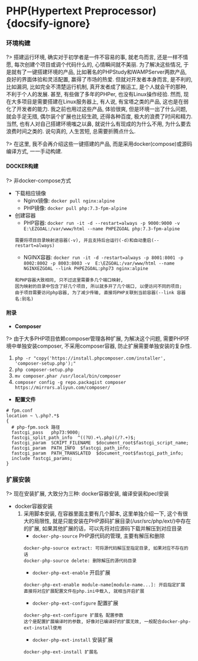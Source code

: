 # PHP(Hypertext Preprocessor) {docsify-ignore}

### 环境构建
?> 搭建运行环境, 确实对于初学者是一件不容易的事, 就老鸟而言, 还是一样不情愿, 每次创建个项目或调个代码什么的, 心情瞬间就不美丽. 为了解决这些情况, 于是就有了一键搭建环境的产品, 比如著名的PHPStudy和WAMPServer两款产品, 良好的界面体验和灵活配置, 赢得了市场的热爱. 但就对开发者本身而言, 是不利的, 比如漏洞, 比如完全不清楚运行机制, 真开发者成了搬运工, 是个人就会干的那种, 不利于个人的发展. 甚至, 有些做了多年的PHPer, 也没有Linux操作经验. 然而, 现在大多项目是需要搭建在Linux服务器上, 有人说, 有宝塔之类的产品, 这也是在弱化了开发者的能力. 我之前也用过这些产品, 体验很爽, 但是环境一出了什么问题, 就会手足无措, 偶尔装个扩展也比较生疏, 还得各种百度, 极大的浪费了时间和精力. 
当然, 也有人对自己搭建环境嗤之以鼻, 就说什么有现成的为什么不用, 为什么要去浪费时间之类的. 说句真的, 人生苦短, 总需要折腾点什么.

?> 在这里, 我不会再介绍这些一键搭建的产品, 而是采用docker(compose)或源码编译方式, 一一手动构建.

#### DOCKER构建
?> 非docker-compose方式

* 下载相应镜像
   * Nginx镜像: `docker pull nginx:alpine`
   * PHP镜像: `docker pull php:7.3-fpm-alpine`
* 创建容器
   * PHP容器: `docker run -it -d --restart=always -p 9000:9000 -v E:\EZGOAL:/var/www/html --name PHPEZGOAL php:7.3-fpm-alpine`
   ```
   需要将项目目录映射进容器(-v), 并且支持后台运行(-d)和自动重启(--restart=always) 
   ```
   * NGINX容器: `docker run -it -d -restart=always -p 8001:8001 -p 8002:8002 -p 8003:8003 -v  E:\EZGOAL:/var/www/html --name NGINXEZGOAL --link PHPEZGOAL:php73 nginx:alpine`
   ```
   和PHP容器大致相同, 只不过这里需要多几个端口映射, 
   因为映射的目录中包含了好几个项目, 所以就多开了几个端口, 以便访问不同的项目;
   由于项目需要访问php容器, 为了减少传输, 直接将PHP关联到当前容器(--link 容器名:别名)
   ```

#### 附录
* **Composer**

?> 由于大多PHP项目依赖composer管理各种扩展, 为解决这个问题, 需要PHP环境中单独安装composer, 不采用composer容器, 防止扩展需要单独安装的复杂性.

   1. `php -r "copy('https://install.phpcomposer.com/installer', 'composer-setup.php');"`
   2. `php composer-setup.php`
   3. `mv composer.phar /usr/local/bin/composer`
   4. `composer config -g repo.packagist composer https://mirrors.aliyun.com/composer/`

* **配置文件**
```
# fpm.conf
location ~ \.php?.*$
{
  # php-fpm.sock 路径
  fastcgi_pass   php73:9000;
  fastcgi_split_path_info  ^((?U).+\.php)(/?.+)$;
  fastcgi_param  SCRIPT_FILENAME  $document_root$fastcgi_script_name;
  fastcgi_param  PATH_INFO  $fastcgi_path_info;
  fastcgi_param  PATH_TRANSLATED  $document_root$fastcgi_path_info;
  include fastcgi_params;
}
```

### 扩展安装

?> 现在安装扩展, 大致分为三种: docker容器安装, 编译安装和pecl安装

   * docker容器安装
      1. 采用脚本安装, 在容器里面主要有几个脚本, 这里单独介绍一下, 这个有很大的局限性, 就是只能安装在PHP源码扩展目录(/usr/src/php/ext/)中存在的扩展, 如果其他扩展的话，可以先将对应源码下载并解压到对应目录
         * `docker-php-source` PHP源代码的管理, 主要有解压和删除
         ```
         docker-php-source extract: 可将源代码解压至指定目录, 如果对应不存在的话
         docker-php-source delete: 删除解压的源代码目录
         ```
         * `docker-php-ext-enable` 开启扩展
         ```
         docker-php-ext-enable module-name[module-name...]: 开启指定扩展
         直接将对应扩展配置文件在php.ini中载入, 就相当开启扩展
         ```
         * `docker-php-ext-configure` 配置扩展
         ```
         docker-php-ext-configure 扩展名 配置参数
         这个是配置扩展编译时的参数, 好像对已编译好的扩展无效, 一般配合docker-php-ext-install使用
         ```
         * `docker-php-ext-install` 安装扩展
         ```
         docker-php-ext-install 扩展名
         ```

